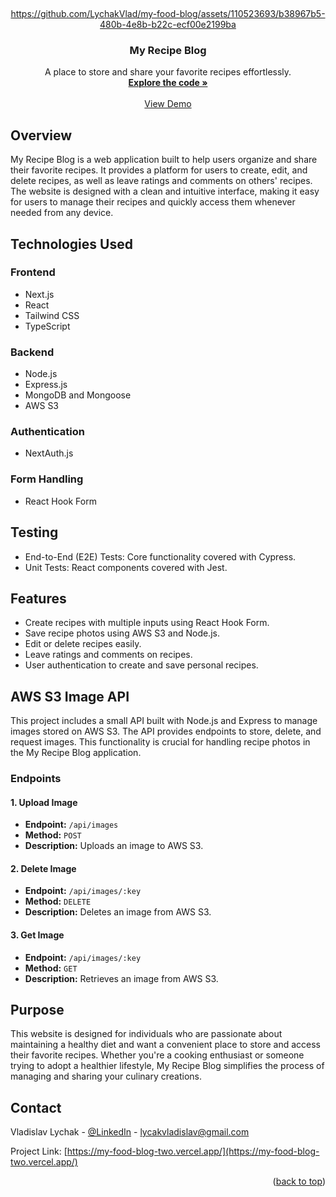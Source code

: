<a name="readme-top"></a>

<br />
<div align="center">
  <a href="https://my-food-blog-two.vercel.app/" target='_blank'>

https://github.com/LychakVlad/my-food-blog/assets/110523693/b38967b5-480b-4e8b-b22c-ecf00e2199ba

<h3 align="center">My Recipe Blog</h3>
  <p align="center">
A place to store and share your favorite recipes effortlessly.
    <br />
    <a href="https://github.com/LychakVlad/my-food-blog"><strong>Explore the code »</strong></a>
    <br />
    <br />
    <a href="https://my-food-blog-two.vercel.app/">View Demo</a>
  </p>
</div>
<!-- ABOUT THE PROJECT -->

## Overview

My Recipe Blog is a web application built to help users organize and share their favorite recipes. It provides a platform for users to create, edit, and delete recipes, as well as leave ratings and comments on others' recipes. The website is designed with a clean and intuitive interface, making it easy for users to manage their recipes and quickly access them whenever needed from any device.

## Technologies Used

### Frontend

- Next.js
- React
- Tailwind CSS
- TypeScript

### Backend

- Node.js
- Express.js
- MongoDB and Mongoose
- AWS S3

### Authentication

- NextAuth.js

### Form Handling

- React Hook Form

## Testing

- End-to-End (E2E) Tests: Core functionality covered with Cypress.
- Unit Tests: React components covered with Jest.

## Features

- Create recipes with multiple inputs using React Hook Form.
- Save recipe photos using AWS S3 and Node.js.
- Edit or delete recipes easily.
- Leave ratings and comments on recipes.
- User authentication to create and save personal recipes.

## AWS S3 Image API

This project includes a small API built with Node.js and Express to manage images stored on AWS S3. The API provides endpoints to store, delete, and request images. This functionality is crucial for handling recipe photos in the My Recipe Blog application.

### Endpoints

#### 1. Upload Image

- **Endpoint:** `/api/images`
- **Method:** `POST`
- **Description:** Uploads an image to AWS S3.

#### 2. Delete Image

- **Endpoint:** `/api/images/:key`
- **Method:** `DELETE`
- **Description:** Deletes an image from AWS S3.

#### 3. Get Image

- **Endpoint:** `/api/images/:key`
- **Method:** `GET`
- **Description:** Retrieves an image from AWS S3.

## Purpose

This website is designed for individuals who are passionate about maintaining a healthy diet and want a convenient place to store and access their favorite recipes. Whether you're a cooking enthusiast or someone trying to adopt a healthier lifestyle, My Recipe Blog simplifies the process of managing and sharing your culinary creations.

## Contact

Vladislav Lychak - [@LinkedIn](https://www.linkedin.com/in/vladislav-lychak/) - lycakvladislav@gmail.com

Project Link: [https://my-food-blog-two.vercel.app/](https://my-food-blog-two.vercel.app/)

<p align="right">(<a href="#readme-top">back to top</a>)</p>
